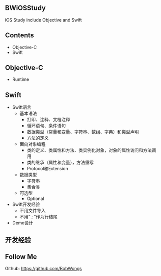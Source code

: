 ## BWiOSStudy

iOS Study include Objective and Swift

## Contents

- Objective-C
- Swift

## Objective-C

- Runtime

## Swift

- Swift语言
  - 基本语法
    - 打印、注释、文档注释
    - 循环语句、条件语句
    - 数据类型（常量和变量、字符串、数组、字典）和类型声明
    - 方法的定义
  - 面向对象编程
    - 类的定义、类属性和方法、类实例化对象，对象的属性访问和方法调用
    - 类的继承（属性和变量），方法重写
    - Protocol和Extension
  - 数据类型
    - 字符串
    - 集合类
  - 可选型
    - Optional
- Swift开发经验
  - 不用文件导入
  - 不用“ ; ”作为行结尾
- Demo设计

## 开发经验

## Follow Me

Github: https://github.com/BobWongs